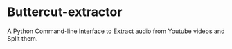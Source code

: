 # Buttercut-extractor
A Python Command-line Interface to Extract audio from Youtube videos and Split them.
